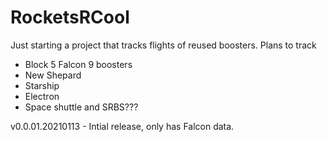 # RocketsRCool

Just starting a project that tracks flights of reused boosters.
Plans to track
 - Block 5 Falcon 9 boosters
 - New Shepard
 - Starship
 - Electron
 - Space shuttle and SRBS???

v0.0.01.20210113 - Intial release, only has Falcon data.   
